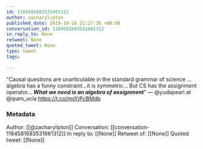```yaml
---
id: 1184581683531661312
author: zacharylipton
published_date: 2019-10-16 21:27:36 +00:00
conversation_id: 1184581683531661312
in_reply_to: None
retweet: None
quoted_tweet: None
type: tweet
tags:

---
```


“Causal questions are unarticulable in the standard grammar of science ... algebra has a funny constraint...it is symmetric... But CS has the assignment operator... ***What we need is an algebra of assignment***” — @yudapearl at @ipam_ucla https://t.co/msYjPcBMdb

### Metadata

Author: [[@zacharylipton]]
Conversation: [[conversation-1184581683531661312]]
In reply to: [[None]]
Retweet of: [[None]]
Quoted tweet: [[None]]
